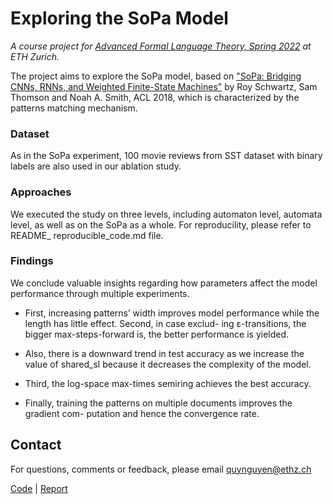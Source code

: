 # Exploring the SoPa Model

*A course project for [Advanced Formal Language Theory, Spring 2022](https://rycolab.io/classes/aflt-s22/) at ETH Zurich.*

The project aims to explore the SoPa model, based on ["SoPa: Bridging CNNs, RNNs, and Weighted Finite-State Machines"](https://arxiv.org/abs/1805.06061) by Roy Schwartz, Sam Thomson and Noah A. Smith, ACL 2018, which is characterized by the patterns matching mechanism. 

### Dataset
As in the SoPa experiment, 100 movie reviews from SST dataset with binary labels are also used in our ablation study. 

### Approaches
We executed the study on three levels, including automaton level, automata level, as well as on the SoPa as a whole. For reproducility, please refer to README_ reproducible_code.md file.

### Findings
We conclude valuable insights regarding how parameters affect the model performance through multiple experiments. 

- First, increasing patterns’ width improves model performance while the length has little effect. Second, in case exclud- ing ε-transitions, the bigger max-steps-forward is, the better performance is yielded. 
- Also, there is a downward trend in test accuracy as we increase the value of shared_sl because it decreases the complexity of the model. 

- Third, the log-space max-times semiring achieves the best accuracy. 
- Finally, training the patterns on multiple documents improves the gradient com- putation and hence the convergence rate.


## Contact

For questions, comments or feedback, please email quynguyen@ethz.ch

[Code](https://github.com/jyanqa/aflt_project/blob/master/README_%20reproducible_code.md) | [Report](https://github.com/jyanqa/aflt_project/blob/master/report_final.pdf)